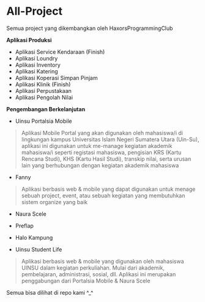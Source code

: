 # All-Project
Semua project yang dikembangkan oleh HaxorsProgrammingClub

<strong> Aplikasi Produksi </strong>

- Aplikasi Service Kendaraan (Finish)
- Aplikasi Loundry
- Aplikasi Inventory
- Aplikasi Katering
- Aplikasi Koperasi Simpan Pinjam
- Aplikasi Klinik (Finish)
- Aplikasi Perpustakaan
- Aplikasi Pengolah Nilai

<strong> Pengembangan Berkelanjutan </strong>

- Uinsu Portalsia Mobile
> Aplikasi Mobile Portal yang akan digunakan oleh mahasiswa/i di lingkungan kampus Universitas Islam Negeri Sumatera Utara (Uin-Su), aplikasi ini digunakan untuk me-manage kegiatan akademik mahasiswa/i seperti registasi mahasiswa, pengisian KRS (Kartu Rencana Studi), KHS (Kartu Hasil Studi), transkip nilai, serta urusan lain yang berhubungan dengan kegiatan akademik mahasiswa  

- Fanny
> Aplikasi berbasis web & mobile yang dapat digunakan untuk menage sebuah project, event, atau sebuah kegiatan yang membutuhkan sistem organize yang baik

- Naura Scele

- Preflap

- Halo Kampung

- Uinsu Student Life
> Aplikasi berbasis web & mobile yang digunakan oleh mahasiswa UINSU dalam kegiatan perkuliahan. Mulai dari akademik, pembelajaran, administrasi, sosial, dll. Aplikasi ini merupakan penggabungan dari Portalsia Mobile & Naura Scele

Semua bisa dilihat di repo kami ^_^
